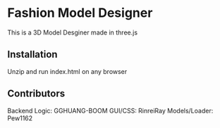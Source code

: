 # Fashion Model Designer
This is a 3D Model Desginer made in three.js

## Installation
Unzip and run index.html on any browser

## Contributors
Backend Logic: GGHUANG-BOOM
GUI/CSS: RinreiRay
Models/Loader: Pew1162

